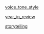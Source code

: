 [voice_tone_style](voice.md)

[year_in_review](year_in_review.md)

[storytelling](https://youtu.be/eiJ5EQH73tc)
